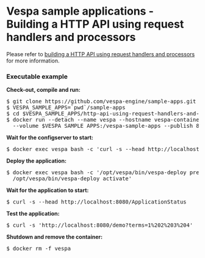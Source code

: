 <!-- Copyright 2017 Yahoo Holdings. Licensed under the terms of the Apache 2.0 license. See LICENSE in the project root. -->
# Vespa sample applications - Building a HTTP API using request handlers and processors

Please refer to
[building a HTTP API using request handlers and processors](https://docs.vespa.ai/en/jdisc/http-api-tutorial.html)
for more information.


### Executable example
**Check-out, compile and run:**
<pre data-test="exec">
$ git clone https://github.com/vespa-engine/sample-apps.git
$ VESPA_SAMPLE_APPS=`pwd`/sample-apps
$ cd $VESPA_SAMPLE_APPS/http-api-using-request-handlers-and-processors &amp;&amp; mvn clean package
$ docker run --detach --name vespa --hostname vespa-container --privileged \
  --volume $VESPA_SAMPLE_APPS:/vespa-sample-apps --publish 8080:8080 vespaengine/vespa
</pre>
**Wait for the configserver to start:**
<pre data-test="exec" data-test-wait-for="200 OK">
$ docker exec vespa bash -c 'curl -s --head http://localhost:19071/ApplicationStatus'
</pre>
**Deploy the application:**
<pre data-test="exec">
$ docker exec vespa bash -c '/opt/vespa/bin/vespa-deploy prepare /vespa-sample-apps/http-api-using-request-handlers-and-processors/target/application.zip && \
  /opt/vespa/bin/vespa-deploy activate'
</pre>
**Wait for the application to start:**
<pre data-test="exec" data-test-wait-for="200 OK">
$ curl -s --head http://localhost:8080/ApplicationStatus
</pre>
**Test the application:**
<pre data-test="exec" data-test-assert-contains="OK">
$ curl -s 'http://localhost:8080/demo?terms=1%202%203%204'
</pre>
**Shutdown and remove the container:**
<pre data-test="after">
$ docker rm -f vespa
</pre>
